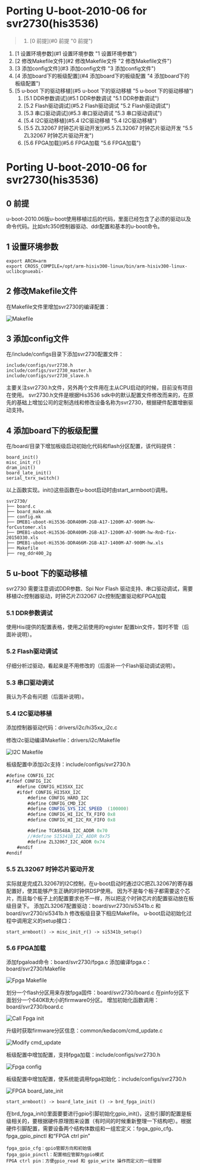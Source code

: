 <!-- TOC depthFrom:0 depthTo:4 withLinks:1 updateOnSave:1 orderedList:1 -->
# Porting U-boot-2010-06 for svr2730(his3536)
>1. [0 前提](#0 前提 "0 前提")
1. [1 设置环境参数](#1 设置环境参数 "1 设置环境参数")
1. [2 修改Makefile文件](#2 修改Makefile文件 "2 修改Makefile文件")
1. [3 添加config文件](#3 添加config文件 "3 添加config文件")
1. [4 添加board下的板级配置](#4 添加board下的板级配置 "4 添加board下的板级配置")
1. [5 u-boot 下的驱动移植](#5 u-boot 下的驱动移植 "5 u-boot 下的驱动移植")
	1. [5.1 DDR参数调试](#5.1 DDR参数调试 "5.1 DDR参数调试")
	1. [5.2 Flash驱动调试](#5.2 Flash驱动调试 "5.2 Flash驱动调试")
	1. [5.3 串口驱动调试](#5.3 串口驱动调试 "5.3 串口驱动调试")
	1. [5.4 I2C驱动移植](#5.4 I2C驱动移植 "5.4 I2C驱动移植")
	1. [5.5 ZL32067 时钟芯片驱动开发](#5.5 ZL32067 时钟芯片驱动开发 "5.5 ZL32067 时钟芯片驱动开发")
	1. [5.6 FPGA加载](#5.6 FPGA加载 "5.6 FPGA加载")
<!-- /TOC -->

# Porting U-boot-2010-06 for svr2730(his3536)

## 0 前提
u-boot-2010.06版u-boot使用移植过后的代码，里面已经包含了必须的驱动以及命令代码。比如sfc350控制器驱动、ddr配置和基本的u-boot命令。

## 1 设置环境参数
	export ARCH=arm
	export CROSS_COMPILE=/opt/arm-hisiv300-linux/bin/arm-hisiv300-linux-uclibcgnueabi-

## 2 修改Makefile文件
在Makefile文件里增加svr2730的编译配置：

![Makefile](assets/200/500-cb310e95.png "Makefile")

## 3 添加config文件
在/include/configs目录下添加svr2730配置文件：

	include/configs/svr2730.h
	include/configs/svr2730_master.h
	include/configs/svr2730_slave.h
主要关注svr2730.h文件，另外两个文件用在主从CPU启动的时候，目前没有项目在使用。
svr2730.h文件是根据His3536 sdk中的默认配置文件修改而来的，在原先的基础上增加公司的定制选线和修改设备名称为svr2730，根据硬件配置增删驱动支持。

## 4 添加board下的板级配置
在/board/目录下增加板级启动初始化代码和flash分区配置，该代码提供：

	board_init()
	misc_init_r()
	dram_init()
	board_late_init()
	serial_txrx_switch()

以上函数实现。init()这些函数在u-boot启动时由start_armboot()调用。

```
svr2730/
├── board.c
├── board_make.mk
├── config.mk
├── DMEB1-uboot-Hi3536-DDR400M-2GB-A17-1200M-A7-900M-hw-forCustomer.xls
├── DMEB1-uboot-Hi3536-DDR400M-2GB-A17-1200M-A7-900M-hw-RnD-fix-20150330.xls
├── DMEB1-uboot-Hi3536-DDR466M-2GB-A17-1400M-A7-900M-hw.xls
├── Makefile
├── reg_ddr400_2g
```

## 5 u-boot 下的驱动移植
svr2730 需要注意调试DDR参数、Spi Nor Flash 驱动支持、串口驱动调试，需要移植i2c控制器驱动，时钟芯片Zl32067 i2c控制配置驱动和FPGA加载
### 5.1 DDR参数调试
使用Hisi提供的配置表格，使用之前使用的register 配置bin文件，暂时不管（后面补说明）。
### 5.2 Flash驱动调试
仔细分析过驱动，看起来是不用修改的（后面补一个Flash驱动调试说明）。
### 5.3 串口驱动调试
我认为不会有问题（后面补说明）。
### 5.4 I2C驱动移植
添加控制器驱动代码：drivers/i2c/hi35xx_i2c.c

修改i2c驱动编译Makefile：drivers/i2c/Makefile

![I2C Makefile](assets/200/500-1aaf2894.png "i2c Makefile")

板级配置中添加i2c支持：include/configs/svr2730.h
```java
#define CONFIG_I2C
#ifdef CONFIG_I2C
	#define CONFIG_HI35XX_I2C
	#ifdef CONFIG_HI35XX_I2C
		#define CONFIG_HARD_I2C
		#define CONFIG_CMD_I2C
		#define CONFIG_SYS_I2C_SPEED  (100000)
		#define CONFIG_HI_I2C_TX_FIFO 0x8
		#define CONFIG_HI_I2C_RX_FIFO 0x8

		#define TCA9548A_I2C_ADDR 0x70
		//#define SI5341B_I2C_ADDR 0x75
		#define ZL32067_I2C_ADDR 0x74
	#endif
#endif
```
### 5.5 ZL32067 时钟芯片驱动开发
实际就是完成ZL32067的I2C控制，在u-boot启动时通过I2C把ZL32067的寄存器配置好，使其能够产生正确的时钟供DSP使用。
因为不是每个板子都需要这个芯片，而且每个板子上的配置要求也不一样，所以把这个时钟芯片的配置驱动放在板级目录下。
添加ZL32067配置驱动：board/svr2730/si5341b.c 和 board/svr2730/si5341b.h
修改板级目录下相应Makefile。
u-boot启动初始化过程中调用定义的setup接口：

	start_armboot() -> misc_init_r() -> si5341b_setup()

### 5.6 FPGA加载
添加fpgaload命令：board/svr2730/fpga.c
添加编译fpga.c：board/svr2730/Makefile

![Fpga Makefile](assets/200/500-2cf958a8.png "Fpga Makefile")

划分一个flash分区用来存放fpga固件：board/svr2730/board.c
在pinfo分区下面划分一个640KB大小的firmware0分区。
增加初始化函数调用：board/svr2730/board.c

![Call Fpga init](assets/200/500-056f7123.png "Call Fpga init")

升级时获取firmware分区信息：common/kedacom/cmd_update.c

![Modify cmd_update](assets/200/500-9588dbbd.png "Modify cmd_update.c")

板级配置中增加配置，支持fpga加载：include/configs/svr2730.h

![Fpga config](assets/200/500-069339bc.png "FPGA config")

板级配置中增加配置，使系统能调用fpga初始化：include/configs/svr2730.h

![FPGA board_late_init](assets/200/500-fb8d8a94.png "FPGA board_late_init")

	start_armboot() -> board_late_init () -> brd_fpga_init()
在brd_fpga_init()里面要要进行gpio引脚初始化gpio_init()，这些引脚的配置是板级相关的，要根据硬件原理图来设置（有时间的时候重新整理一下结构吧）。根据硬件引脚配置，需要设备两个结构体数组和一组宏定义：fpga_gpio_cfg、fpga_gpio_pinctl 和“FPGA ctrl pin”

	fpga_gpio_cfg：gpio管脚方向和初始值
	fpga_gpio_pinctl：配置相应管脚为gpio模式
	FPGA ctrl pin：方便gpio_read 和 gpio_write 操作而定义的一组管脚
